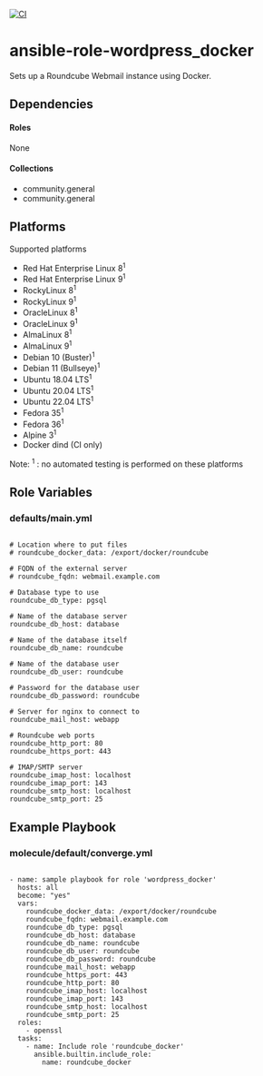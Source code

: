 [![CI](https://github.com/de-it-krachten/ansible-role-roundcube_docker/workflows/CI/badge.svg?event=push)](https://github.com/de-it-krachten/ansible-role-roundcube_docker/actions?query=workflow%3ACI)


# ansible-role-wordpress_docker

Sets up a Roundcube Webmail instance using Docker.



## Dependencies

#### Roles
None

#### Collections
- community.general
- community.general

## Platforms

Supported platforms

- Red Hat Enterprise Linux 8<sup>1</sup>
- Red Hat Enterprise Linux 9<sup>1</sup>
- RockyLinux 8<sup>1</sup>
- RockyLinux 9<sup>1</sup>
- OracleLinux 8<sup>1</sup>
- OracleLinux 9<sup>1</sup>
- AlmaLinux 8<sup>1</sup>
- AlmaLinux 9<sup>1</sup>
- Debian 10 (Buster)<sup>1</sup>
- Debian 11 (Bullseye)<sup>1</sup>
- Ubuntu 18.04 LTS<sup>1</sup>
- Ubuntu 20.04 LTS<sup>1</sup>
- Ubuntu 22.04 LTS<sup>1</sup>
- Fedora 35<sup>1</sup>
- Fedora 36<sup>1</sup>
- Alpine 3<sup>1</sup>
- Docker dind (CI only)

Note:
<sup>1</sup> : no automated testing is performed on these platforms

## Role Variables
### defaults/main.yml
<pre><code>
# Location where to put files
# roundcube_docker_data: /export/docker/roundcube

# FQDN of the external server
# roundcube_fqdn: webmail.example.com

# Database type to use
roundcube_db_type: pgsql

# Name of the database server
roundcube_db_host: database

# Name of the database itself
roundcube_db_name: roundcube

# Name of the database user
roundcube_db_user: roundcube

# Password for the database user
roundcube_db_password: roundcube

# Server for nginx to connect to
roundcube_mail_host: webapp

# Roundcube web ports
roundcube_http_port: 80
roundcube_https_port: 443

# IMAP/SMTP server
roundcube_imap_host: localhost
roundcube_imap_port: 143
roundcube_smtp_host: localhost
roundcube_smtp_port: 25
</pre></code>




## Example Playbook
### molecule/default/converge.yml
<pre><code>
- name: sample playbook for role 'wordpress_docker'
  hosts: all
  become: "yes"
  vars:
    roundcube_docker_data: /export/docker/roundcube
    roundcube_fqdn: webmail.example.com
    roundcube_db_type: pgsql
    roundcube_db_host: database
    roundcube_db_name: roundcube
    roundcube_db_user: roundcube
    roundcube_db_password: roundcube
    roundcube_mail_host: webapp
    roundcube_https_port: 443
    roundcube_http_port: 80
    roundcube_imap_host: localhost
    roundcube_imap_port: 143
    roundcube_smtp_host: localhost
    roundcube_smtp_port: 25
  roles:
    - openssl
  tasks:
    - name: Include role 'roundcube_docker'
      ansible.builtin.include_role:
        name: roundcube_docker
</pre></code>

